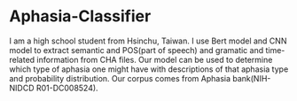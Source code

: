 # Aphasia-Classifier
I am a high school student from Hsinchu, Taiwan.
I use Bert model and CNN model to extract semantic and POS(part of speech) and gramatic and time-related information from CHA files.
Our model can be used to determine which type of aphasia one might have with descriptions of that aphasia type and probability distribution.
Our corpus comes from Aphasia bank(NIH-NIDCD R01-DC008524).
